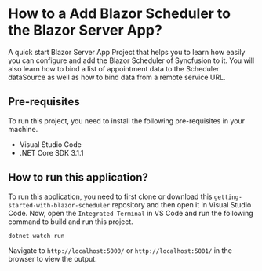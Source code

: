 # How to a Add Blazor Scheduler to the Blazor Server App?
A quick start Blazor Server App Project that helps you to learn how easily you can configure and add the Blazor Scheduler of Syncfusion to it. You will also learn how to bind a list of appointment data to the Scheduler dataSource as well as how to bind data from a remote service URL.

## Pre-requisites
To run this project, you need to install the following pre-requisites in your machine.
* Visual Studio Code
* .NET Core SDK 3.1.1

## How to run this application?
To run this application, you need to first clone or download this `getting-started-with-blazor-scheduler` repository and then open it in  Visual Studio Code. Now, open the `Integrated Terminal` in VS Code and run the following command to build and run this project.

```
dotnet watch run
```
Navigate to `http://localhost:5000/` or `http://localhost:5001/` in the browser to view the output.
